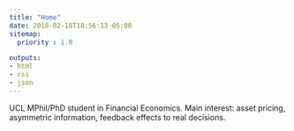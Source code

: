 ```yaml
---
title: "Home"
date: 2018-02-10T18:56:13-05:00
sitemap:
  priority : 1.0

outputs:
- html
- rss
- json
---
```

UCL MPhil/PhD student in Financial Economics. Main interest: asset pricing, asymmetric information, feedback effects to real decisions. 
